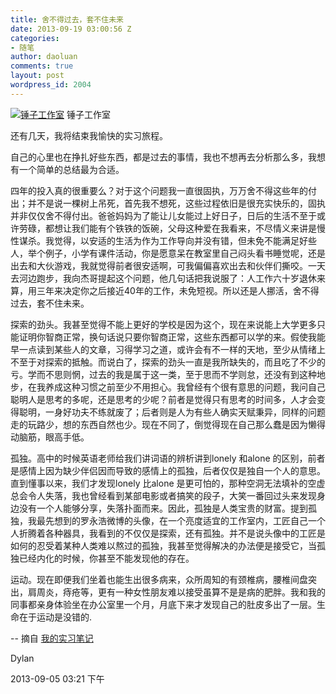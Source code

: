 ```yaml
---
title: 舍不得过去，套不住未来
date: 2013-09-19 03:00:56 Z
categories:
- 随笔
author: daoluan
comments: true
layout: post
wordpress_id: 2004
---
```


[![锤子工作室](http://daoluan.net/images/blog/2013/09/yonghaoluo.jpg)](http://daoluan.net/images/blog/2013/09/yonghaoluo.jpg) 锤子工作室

还有几天，我将结束我愉快的实习旅程。

自己的心里也在挣扎好些东西，都是过去的事情，我也不想再去分析那么多，我想有一个简单的总结最为合适。

四年的投入真的很重要么？对于这个问题我一直很固执，万万舍不得这些年的付出；并不是说一棵树上吊死，首先我不想死，这些过程依旧是很充实快乐的，固执并非仅仅舍不得付出。爸爸妈妈为了能让儿女能过上好日子，日后的生活不至于或许劳碌，都想让我们能有个铁铁的饭碗，父母这种爱在我看来，不尽情义来讲是慢性谋杀。我觉得，以安适的生活为作为工作导向并没有错，但未免不能满足好些人，举个例子，小学有课件活动，你是愿意呆在教室里自己闷头看书睡觉呢，还是出去和大伙游戏，我就觉得前者很安适啊，可我偏偏喜欢出去和伙伴们撕咬。一天去河边跑步，我向杰哥提起这个问题，他几句话把我说服了：人工作六十岁退休来算，用三年来决定你之后接近40年的工作，未免短视。所以还是人挪活，舍不得过去，套不住未来。

探索的劲头。我甚至觉得不能上更好的学校是因为这个，现在来说能上大学更多只能证明你智商正常，换句话说只要你智商正常，这些东西都可以学的来。假使我能早一点读到某些人的文章，习得学习之道，或许会有不一样的天地，至少从情绪上不至于对探索的抵触。而说白了，探索的劲头一直是我所缺失的，而且吃了不少的亏。学而不思则惘，过去的我是属于这一类，至于思而不学则怠，还没有到这种地步，在我养成这种习惯之前至少不用担心。我曾经有个很有意思的问题，我问自己聪明人是思考的多呢，还是思考的少呢？前者是觉得只有思考的时间多，人才会变得聪明，一身好功夫不练就废了；后者则是人为有些人确实天赋秉异，同样的问题走的玩路少，想的东西自然也少。现在不同了，倒觉得现在自己那么蠢是因为懒得动脑筋，眼高手低。

孤独。高中的时候英语老师给我们讲词语的辨析讲到lonely 和alone 的区别，前者是感情上因为缺少伴侣因而导致的感情上的孤独，后者仅仅是独自一个人的意思。直到懂事以来，我们才发现lonely 比alone 是更可怕的，那种空洞无法填补的空虚总会令人失落，我也曾经看到某部电影或者搞笑的段子，大笑一番回过头来发现身边没有一个人能够分享，失落扑面而来。因此，孤独是人类宝贵的财富。提到孤独，我最先想到的罗永浩微博的头像，在一个亮度适宜的工作室内，工匠自己一个人折腾着各种器具，我看到的不仅仅是探索，还有孤独。并不是说头像中的工匠是如何的忍受着某种人类难以熬过的孤独，我甚至觉得解决的办法便是接受它，当孤独已经内化的时候，你甚至不能发现他的存在。

运动。现在即便我们坐着也能生出很多病来，众所周知的有颈椎病，腰椎间盘突出，肩周炎，痔疮等，更有一种女性朋友难以接受虽算不是是病的肥胖。我和我的同事都亲身体验坐在办公室里一个月，月底下来才发现自己的肚皮多出了一层。生命在于运动是没错的.

-- 摘自 [我的实习笔记](http://www.douban.com/note/302050099/)

Dylan

2013-09-05 03:21 下午
